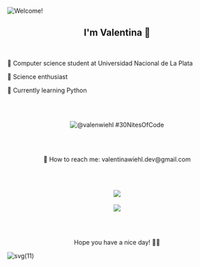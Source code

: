 ![Welcome!](https://github.com/user-attachments/assets/6d03b147-4641-4f4e-920f-b3bd3c22ba89)


<h2 align="center" margin="5px"> I'm Valentina 💜</h2> </br>
<div>
  <p>🍄 Computer science student at Universidad Nacional de La Plata</p>
  <p>🔬 Science enthusiast</p>
  <p>🌱 Currently learning Python</p>
</div></br></br>

<div align="center">
  
![@valenwiehl #30NitesOfCode](https://www.codedex.io/api/petStatus?user=valenwiehl)
</div></br></br>

<div align="center">
  <p>📩 How to reach me: valentinawiehl.dev@gmail.com</p></br></br>
  
  ![](https://github-readme-stats.vercel.app/api/top-langs/?username=wiehl-valentina&theme=nightowl&hide_border=false&include_all_commits=false&count_private=false&layout=compact)<br/><br/>
  ![](https://github-readme-streak-stats.herokuapp.com/?user=wiehl-valentina&theme=nightowl&hide_border=false)
  
</div></br></br>
<p align="center"> Hope you have a nice day! 🧚‍♀️ </p>

![svg(11)](https://github.com/user-attachments/assets/c7b9ca89-426e-40c9-ae0d-210a4f3c1eaf)




